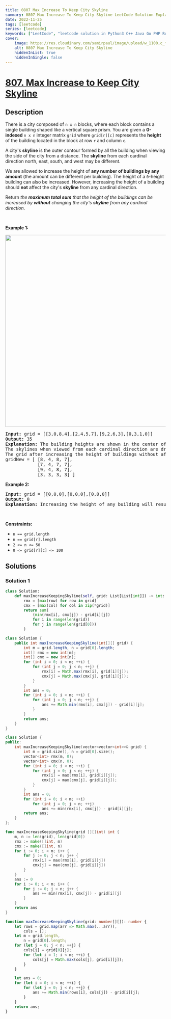```yaml
---
title: 0807 Max Increase To Keep City Skyline
summary: 0807 Max Increase To Keep City Skyline LeetCode Solution Explained
date: 2022-11-25
tags: [leetcode]
series: [leetcode]
keywords: ["LeetCode", "leetcode solution in Python3 C++ Java Go PHP Ruby Swift TypeScript Rust C# JavaScript C", "0807 Max Increase To Keep City Skyline LeetCode Solution Explained in all languages"]
cover:
    image: https://res.cloudinary.com/samirpaul/image/upload/w_1100,c_fit,co_rgb:FFFFFF,l_text:Arial_75_bold:0807 Max Increase To Keep City Skyline - Solution Explained/problem-solving.webp
    alt: 0807 Max Increase To Keep City Skyline
    hiddenInList: true
    hiddenInSingle: false
---
```



# [807. Max Increase to Keep City Skyline](https://leetcode.com/problems/max-increase-to-keep-city-skyline)


## Description

<p>There is a city composed of <code>n x n</code> blocks, where each block contains a single building shaped like a vertical square prism. You are given a <strong>0-indexed</strong> <code>n x n</code> integer matrix <code>grid</code> where <code>grid[r][c]</code> represents the <strong>height</strong> of the building located in the block at row <code>r</code> and column <code>c</code>.</p>

<p>A city&#39;s <strong>skyline</strong> is the&nbsp;outer contour formed by all the building when viewing the side of the city from a distance. The <strong>skyline</strong> from each cardinal direction north, east, south, and west may be different.</p>

<p>We are allowed to increase the height of <strong>any number of buildings by any amount</strong> (the amount can be different per building). The height of a <code>0</code>-height building can also be increased. However, increasing the height of a building should <strong>not</strong> affect the city&#39;s <strong>skyline</strong> from any cardinal direction.</p>

<p>Return <em>the <strong>maximum total sum</strong> that the height of the buildings can be increased by <strong>without</strong> changing the city&#39;s <strong>skyline</strong> from any cardinal direction</em>.</p>

<p>&nbsp;</p>
<p><strong class="example">Example 1:</strong></p>
<img alt="" src="https://fastly.jsdelivr.net/gh/doocs/leetcode@main/solution/0800-0899/0807.Max%20Increase%20to%20Keep%20City%20Skyline/images/807-ex1.png" style="width: 700px; height: 603px;" />
<pre>
<strong>Input:</strong> grid = [[3,0,8,4],[2,4,5,7],[9,2,6,3],[0,3,1,0]]
<strong>Output:</strong> 35
<strong>Explanation:</strong> The building heights are shown in the center of the above image.
The skylines when viewed from each cardinal direction are drawn in red.
The grid after increasing the height of buildings without affecting skylines is:
gridNew = [ [8, 4, 8, 7],
            [7, 4, 7, 7],
            [9, 4, 8, 7],
            [3, 3, 3, 3] ]
</pre>

<p><strong class="example">Example 2:</strong></p>

<pre>
<strong>Input:</strong> grid = [[0,0,0],[0,0,0],[0,0,0]]
<strong>Output:</strong> 0
<strong>Explanation:</strong> Increasing the height of any building will result in the skyline changing.
</pre>

<p>&nbsp;</p>
<p><strong>Constraints:</strong></p>

<ul>
	<li><code>n == grid.length</code></li>
	<li><code>n == grid[r].length</code></li>
	<li><code>2 &lt;= n &lt;= 50</code></li>
	<li><code>0 &lt;= grid[r][c] &lt;= 100</code></li>
</ul>

## Solutions

### Solution 1

<!-- tabs:start -->

```python
class Solution:
    def maxIncreaseKeepingSkyline(self, grid: List[List[int]]) -> int:
        rmx = [max(row) for row in grid]
        cmx = [max(col) for col in zip(*grid)]
        return sum(
            (min(rmx[i], cmx[j]) - grid[i][j])
            for i in range(len(grid))
            for j in range(len(grid[0]))
        )
```

```java
class Solution {
    public int maxIncreaseKeepingSkyline(int[][] grid) {
        int m = grid.length, n = grid[0].length;
        int[] rmx = new int[m];
        int[] cmx = new int[n];
        for (int i = 0; i < m; ++i) {
            for (int j = 0; j < n; ++j) {
                rmx[i] = Math.max(rmx[i], grid[i][j]);
                cmx[j] = Math.max(cmx[j], grid[i][j]);
            }
        }
        int ans = 0;
        for (int i = 0; i < m; ++i) {
            for (int j = 0; j < n; ++j) {
                ans += Math.min(rmx[i], cmx[j]) - grid[i][j];
            }
        }
        return ans;
    }
}
```

```cpp
class Solution {
public:
    int maxIncreaseKeepingSkyline(vector<vector<int>>& grid) {
        int m = grid.size(), n = grid[0].size();
        vector<int> rmx(m, 0);
        vector<int> cmx(n, 0);
        for (int i = 0; i < m; ++i) {
            for (int j = 0; j < n; ++j) {
                rmx[i] = max(rmx[i], grid[i][j]);
                cmx[j] = max(cmx[j], grid[i][j]);
            }
        }
        int ans = 0;
        for (int i = 0; i < m; ++i)
            for (int j = 0; j < n; ++j)
                ans += min(rmx[i], cmx[j]) - grid[i][j];
        return ans;
    }
};
```

```go
func maxIncreaseKeepingSkyline(grid [][]int) int {
	m, n := len(grid), len(grid[0])
	rmx := make([]int, m)
	cmx := make([]int, n)
	for i := 0; i < m; i++ {
		for j := 0; j < n; j++ {
			rmx[i] = max(rmx[i], grid[i][j])
			cmx[j] = max(cmx[j], grid[i][j])
		}
	}
	ans := 0
	for i := 0; i < m; i++ {
		for j := 0; j < n; j++ {
			ans += min(rmx[i], cmx[j]) - grid[i][j]
		}
	}
	return ans
}
```

```ts
function maxIncreaseKeepingSkyline(grid: number[][]): number {
    let rows = grid.map(arr => Math.max(...arr)),
        cols = [];
    let m = grid.length,
        n = grid[0].length;
    for (let j = 0; j < n; ++j) {
        cols[j] = grid[0][j];
        for (let i = 1; i < m; ++i) {
            cols[j] = Math.max(cols[j], grid[i][j]);
        }
    }

    let ans = 0;
    for (let i = 0; i < m; ++i) {
        for (let j = 0; j < n; ++j) {
            ans += Math.min(rows[i], cols[j]) - grid[i][j];
        }
    }
    return ans;
}
```

<!-- tabs:end -->

<!-- end -->
